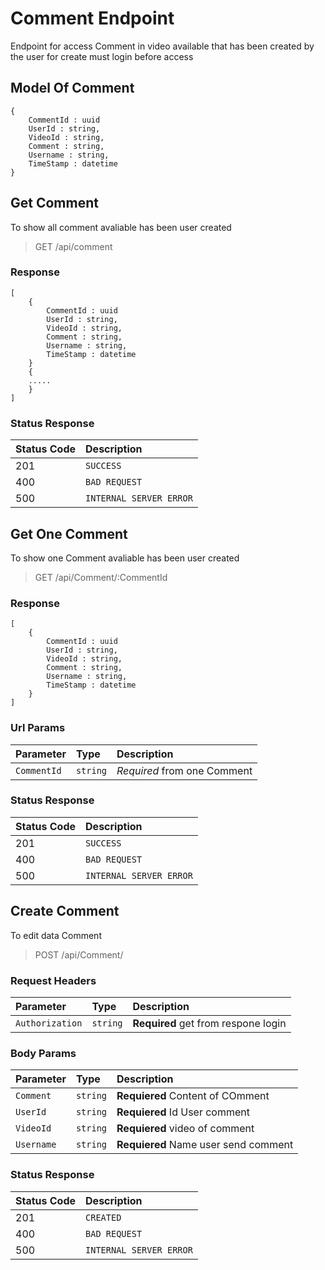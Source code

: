 # Comment Endpoint

Endpoint for access Comment in video available that has been created by the user for create must login before access

## Model Of Comment

```
{
    CommentId : uuid
    UserId : string,
    VideoId : string,
    Comment : string,
    Username : string,
    TimeStamp : datetime
}
```

## Get Comment

To show all comment avaliable has been user created

> GET /api/comment

### Response

```
[
    {
        CommentId : uuid
        UserId : string,
        VideoId : string,
        Comment : string,
        Username : string,
        TimeStamp : datetime
    }
    {
    .....
    }
]
```

### Status Response

| Status Code | Description             |
| :---------- | :---------------------- |
| 201         | `SUCCESS`               |
| 400         | `BAD REQUEST`           |
| 500         | `INTERNAL SERVER ERROR` |

## Get One Comment

To show one Comment avaliable has been user created

> GET /api/Comment/:CommentId

### Response

```
[
    {
        CommentId : uuid
        UserId : string,
        VideoId : string,
        Comment : string,
        Username : string,
        TimeStamp : datetime
    }
]
```

### Url Params

| Parameter   | Type     | Description                 |
| :---------- | :------- | :-------------------------- |
| `CommentId` | `string` | _Required_ from one Comment |

### Status Response

| Status Code | Description             |
| :---------- | :---------------------- |
| 201         | `SUCCESS`               |
| 400         | `BAD REQUEST`           |
| 500         | `INTERNAL SERVER ERROR` |

## Create Comment

To edit data Comment

> POST /api/Comment/

### Request Headers

| Parameter       | Type     | Description                         |
| :-------------- | :------- | :---------------------------------- |
| `Authorization` | `string` | **Required** get from respone login |

### Body Params

| Parameter  | Type     | Description                      |
| :--------- | :------- | :------------------------------- |
| `Comment`  | `string` | **Requiered** Content of COmment |
| `UserId`   | `string` | **Requiered** Id User comment |
| `VideoId`  | `string` | **Requiered** video of comment |
| `Username` | `string` | **Requiered** Name user send comment |

### Status Response

| Status Code | Description             |
| :---------- | :---------------------- |
| 201         | `CREATED`               |
| 400         | `BAD REQUEST`           |
| 500         | `INTERNAL SERVER ERROR` |
